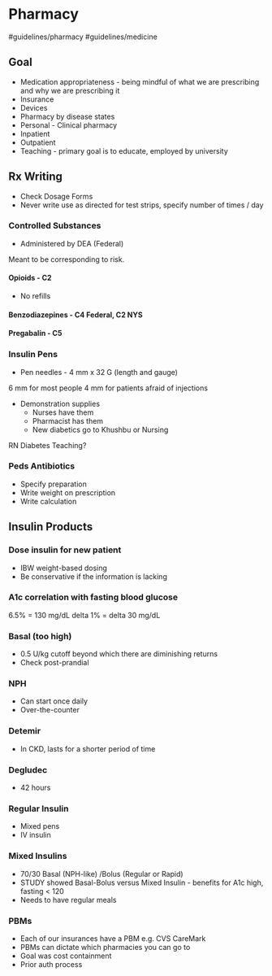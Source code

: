# Pharmacy
#guidelines/pharmacy
#guidelines/medicine

## Goal
* Medication appropriateness - being mindful of what we are prescribing and why we are prescribing it
* Insurance
* Devices
* Pharmacy by disease states
* Personal - Clinical pharmacy
* Inpatient
* Outpatient
* Teaching - primary goal is to educate, employed by university

## Rx Writing
* Check Dosage Forms
* Never write use as directed for test strips, specify number of times / day

### Controlled Substances
* Administered by DEA (Federal)

Meant to be corresponding to risk.

#### Opioids - C2 
* No refills

#### Benzodiazepines - C4 Federal, C2 NYS
#### Pregabalin - C5

### Insulin Pens

* Pen needles - 4 mm x 32 G (length and gauge)

6 mm for most people
4 mm for patients afraid of injections

* Demonstration supplies
	* Nurses have them
	* Pharmacist has them
	* New diabetics go to Khushbu or Nursing

RN Diabetes Teaching?

### Peds Antibiotics

* Specify preparation
* Write weight on prescription
* Write calculation

## Insulin Products
### Dose insulin for new patient
* IBW weight-based dosing
* Be conservative if the information is lacking

### A1c correlation with fasting blood glucose
6.5% = 130 mg/dL
delta 1% = delta 30 mg/dL

### Basal (too high)
* 0.5 U/kg cutoff beyond which there are diminishing returns
* Check post-prandial

### NPH
* Can start once daily
* Over-the-counter

### Detemir
* In CKD, lasts for a shorter period of time

### Degludec
* 42 hours

### Regular Insulin
* Mixed pens
* IV insulin

### Mixed Insulins
* 70/30 Basal (NPH-like) /Bolus (Regular or Rapid)
* STUDY showed Basal-Bolus versus Mixed Insulin - benefits for A1c high, fasting < 120
* Needs to have regular meals

### PBMs
* Each of our insurances have a PBM
e.g. CVS CareMark
* PBMs can dictate which pharmacies you can go to
* Goal was cost containment
* Prior auth process

